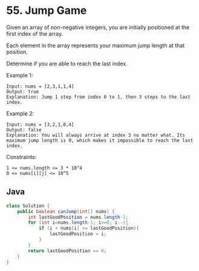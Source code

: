 # 55. Jump Game

Given an array of non-negative integers, you are initially positioned at the first index of the array.

Each element in the array represents your maximum jump length at that position.

Determine if you are able to reach the last index.

Example 1:
```
Input: nums = [2,3,1,1,4]
Output: true
Explanation: Jump 1 step from index 0 to 1, then 3 steps to the last index.
```
Example 2:
```
Input: nums = [3,2,1,0,4]
Output: false
Explanation: You will always arrive at index 3 no matter what. Its maximum jump length is 0, which makes it impossible to reach the last index.
```

Constraints:
```
1 <= nums.length <= 3 * 10^4
0 <= nums[i][j] <= 10^5
```

## Java

```java
class Solution {
    public boolean canJump(int[] nums) {
        int lastGoodPosition = nums.length-1;
        for (int i=nums.length-1; i>=0; i--){
            if (i + nums[i] >= lastGoodPosition){
                lastGoodPosition = i;
            }
        }
        return lastGoodPosition == 0;
    }
}
```
